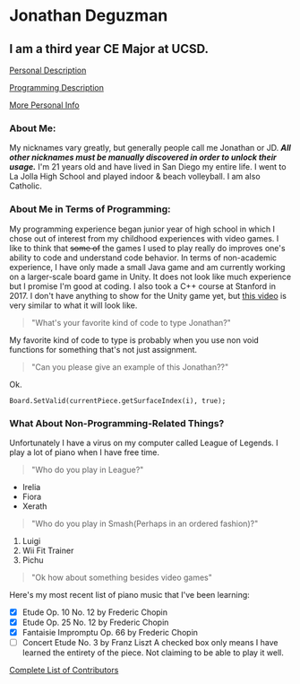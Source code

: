 # Jonathan Deguzman
## I am a third year CE Major at UCSD.
[Personal Description](#about-me)

[Programming Description](#about-me-in-terms-of-programming)

[More Personal Info](#what-about-non-programming-related-things)
### About Me:
My nicknames vary greatly, but generally people call me Jonathan or JD. ***All other nicknames must be manually discovered in order to unlock their usage.*** I'm 21 years old and have lived in San Diego my entire life. I went to La Jolla High School and played indoor & beach volleyball. I am also Catholic.
### About Me in Terms of Programming:
My programming experience began junior year of high school in which I chose out of interest from my childhood experiences with video games. I like to think that ~~some of~~ the games I used to play really do improves one's ability to code and understand code behavior. In terms of non-academic experience, I have only made a small Java game and am currently working on a larger-scale board game in Unity. It does not look like much experience but I promise I'm good at coding. I also took a C++ course at Stanford in 2017.
I don't have anything to show for the Unity game yet, but [this video](https://www.youtube.com/watch?v=jf_Rdp6zsw4) is very similar to what it will look like.
> "What's your favorite kind of code to type Jonathan?"

My favorite kind of code to type is probably when you use non void functions for something that's not just assignment.
>"Can you please give an example of this Jonathan??"

Ok.
```
Board.SetValid(currentPiece.getSurfaceIndex(i), true);
```

### What About Non-Programming-Related Things?
Unfortunately I have a virus on my computer called League of Legends. I play a lot of piano when I have free time.
> "Who do you play in League?"
- Irelia
- Fiora
- Xerath
> "Who do you play in Smash(Perhaps in an ordered fashion)?"
1. Luigi
2. Wii Fit Trainer
3. Pichu
> "Ok how about something besides video games"

Here's my most recent list of piano music that I've been learning:
- [x] Etude Op. 10 No. 12 by Frederic Chopin
- [x] Etude Op. 25 No. 12 by Frederic Chopin
- [x] Fantaisie Impromptu Op. 66 by Frederic Chopin
- [ ] Concert Etude No. 3 by Franz Liszt
A checked box only means I have learned the entirety of the piece. Not claiming to be able to play it well.

[Complete List of Contributors](contributors.md)